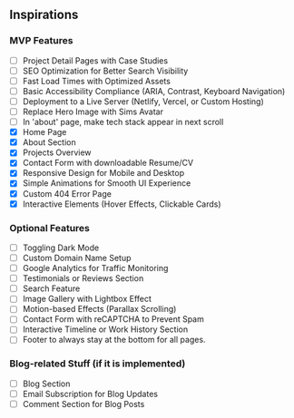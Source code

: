 ## Inspirations

### MVP Features

- [ ] Project Detail Pages with Case Studies
- [ ] SEO Optimization for Better Search Visibility
- [ ] Fast Load Times with Optimized Assets
- [ ] Basic Accessibility Compliance (ARIA, Contrast, Keyboard Navigation)
- [ ] Deployment to a Live Server (Netlify, Vercel, or Custom Hosting)
- [ ] Replace Hero Image with Sims Avatar
- [ ] In 'about' page, make tech stack appear in next scroll
- [x] Home Page
- [x] About Section
- [x] Projects Overview
- [x] Contact Form with downloadable Resume/CV
- [x] Responsive Design for Mobile and Desktop
- [x] Simple Animations for Smooth UI Experience
- [x] Custom 404 Error Page
- [x] Interactive Elements (Hover Effects, Clickable Cards)

### Optional Features

- [ ] Toggling Dark Mode
- [ ] Custom Domain Name Setup
- [ ] Google Analytics for Traffic Monitoring
- [ ] Testimonials or Reviews Section
- [ ] Search Feature
- [ ] Image Gallery with Lightbox Effect
- [ ] Motion-based Effects (Parallax Scrolling)
- [ ] Contact Form with reCAPTCHA to Prevent Spam
- [ ] Interactive Timeline or Work History Section
- [ ] Footer to always stay at the bottom for all pages.

### Blog-related Stuff (if it is implemented)

- [ ] Blog Section
- [ ] Email Subscription for Blog Updates
- [ ] Comment Section for Blog Posts
